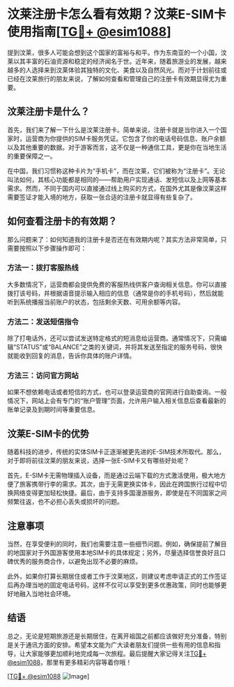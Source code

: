 # 汶莱注册卡怎么看有效期？汶莱E-SIM卡使用指南[[TG💪+ @esim1088](https://t.me/s/esim1088)]

提到汶莱，很多人可能会想到这个国家的富裕与和平。作为东南亚的一个小国，汶莱以其丰富的石油资源和稳定的经济闻名于世。近年来，随着旅游业的发展，越来越多的人选择来到汶莱体验其独特的文化、美食以及自然风光。而对于计划前往或已经在汶莱旅行的朋友来说，了解如何查看和管理自己的注册卡有效期显得尤为重要。

## 汶莱注册卡是什么？

首先，我们来了解一下什么是汶莱注册卡。简单来说，注册卡就是当你进入一个国家时，运营商为你提供的SIM卡服务凭证。它包含了你的电话号码信息、账户余额以及其他重要的数据。对于游客而言，这不仅是一种通信工具，更是你在当地生活的重要保障之一。

在中国，我们习惯称这种卡片为“手机卡”，而在汶莱，它们被称为“注册卡”。无论叫法如何，其核心功能都是相同的——帮助用户实现通话、发短信以及上网等基本需求。然而，不同于国内可以直接通过线上购买的方式，在国外尤其是像汶莱这样需要签证才能入境的地方，获取一张合适的注册卡就显得有些复杂了。

## 如何查看注册卡的有效期？

那么问题来了：如何知道我的注册卡是否还在有效期内呢？其实方法非常简单，只需要按照以下步骤操作即可：

### 方法一：拨打客服热线
大多数情况下，运营商都会提供免费的客服热线供客户查询相关信息。你可以直接拨打该号码，并根据语音提示输入相应的信息（通常是你的手机号码），然后就能听到系统播报当前账户的状态，包括剩余天数、可用余额等内容。

### 方法二：发送短信指令
除了打电话外，还可以尝试发送特定格式的短消息给运营商。通常情况下，只需编辑“STATUS”或“BALANCE”之类的关键词，并将其发送至指定的服务号码，很快就能收到回复的消息，告诉你具体的账户详情。

### 方法三：访问官方网站
如果不想依赖电话或者短信的方式，也可以登录运营商的官网进行自助查询。一般情况下，网站上会有专门的“账户管理”页面，允许用户输入相关信息后查看最新的账单记录及到期时间等重要信息。

## 汶莱E-SIM卡的优势

随着科技的进步，传统的实体SIM卡正逐渐被更先进的E-SIM技术所取代。那么，对于即将前往汶莱的朋友来说，选择一张E-SIM卡又有哪些好处呢？

首先，E-SIM卡无需物理插入设备，而是通过云端下载的方式激活使用，极大地方便了旅客携带行李的需求。其次，由于无需更换实体卡，因此在跨国旅行过程中切换网络变得更加轻松快捷。最后，由于支持多国漫游服务，即使是在不同国家之间频繁往返，也不必担心丢失或损坏的问题。

## 注意事项

当然，在享受便利的同时，我们也需要注意一些细节问题。例如，确保提前了解目的地国家对于外国游客使用本地SIM卡的具体规定；另外，尽量选择信誉良好且口碑优秀的服务商合作，以避免出现不必要的麻烦。

此外，如果你打算长期居住或者工作于汶莱地区，则建议考虑申请正式的工作签证后再办理当地的固定电话号码，这样不仅可以享受到更多优惠政策，同时也能够更好地融入当地社会环境。

## 结语

总之，无论是短期旅游还是长期居住，在离开祖国之前都应该做好充分准备，特别是关于通讯方面的安排。希望本文能为广大读者朋友们提供一些有用的信息和指导，让大家能够更加顺利地完成每一次旅程。最后提醒大家记得关注[TG💪+ @esim1088](https://t.me/s/esim1088)，那里有更多精彩内容等着你哦！

[[TG💪+ @esim1088](https://t.me/s/esim1088) ![Image](https://i.postimg.cc/4NQfJmqS/Snipaste-2025-05-13-00-14-12.png)]